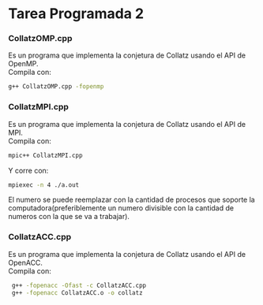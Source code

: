 # Tarea Programada 2

### CollatzOMP.cpp
Es un programa que implementa la conjetura de Collatz usando el API de OpenMP.  
Compila con:  
```bash
g++ CollatzOMP.cpp -fopenmp
```
  
### CollatzMPI.cpp  
Es un programa que implementa la conjetura de Collatz usando el API de MPI.  
Compila con:  
```bash
mpic++ CollatzMPI.cpp 
```  
Y corre con:  
```bash
mpiexec -n 4 ./a.out
```  
El numero se puede reemplazar con la cantidad de procesos que soporte la computadora(preferiblemente un numero divisible con la cantidad de numeros con la que se va a trabajar).
  
### CollatzACC.cpp  
Es un programa que implementa la conjetura de Collatz usando el API de OpenACC.  
Compila con:  
```bash
 g++ -fopenacc -Ofast -c CollatzACC.cpp
 g++ -fopenacc CollatzACC.o -o collatz
```  


